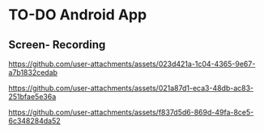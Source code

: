 # TO-DO Android App

## Screen- Recording



https://github.com/user-attachments/assets/023d421a-1c04-4365-9e67-a7b1832cedab



https://github.com/user-attachments/assets/021a87d1-eca3-48db-ac83-251bfae5e36a




https://github.com/user-attachments/assets/f837d5d6-869d-49fa-8ce5-6c348284da52







